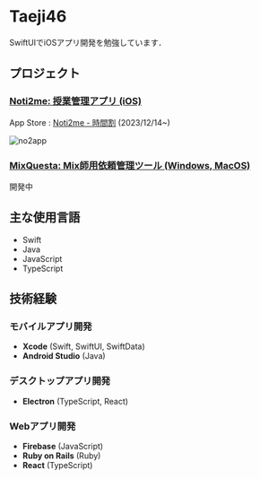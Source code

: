 # Taeji46
SwiftUIでiOSアプリ開発を勉強しています．
## プロジェクト
### [Noti2me: 授業管理アプリ (iOS)](https://github.com/Taeji46/Timetable-with-SwiftData) 
  App Store : [Noti2me - 時間割](https://apps.apple.com/jp/app/noti2me-%E6%99%82%E9%96%93%E5%89%B2/id6474107092) (2023/12/14~)  
      
  ![no2app](https://github.com/Taeji46/Taeji46/assets/107469797/b791a5f9-1e16-43f3-aca9-5063c89457df)
### [MixQuesta: Mix師用依頼管理ツール (Windows, MacOS)](https://github.com/Taeji46/MixQuesta)  
  開発中
  
## 主な使用言語
- Swift
- Java  
- JavaScript
- TypeScript
## 技術経験
### モバイルアプリ開発
- **Xcode** (Swift, SwiftUI, SwiftData)
- **Android Studio** (Java)

### デスクトップアプリ開発
- **Electron** (TypeScript, React)

### Webアプリ開発
- **Firebase** (JavaScript)
- **Ruby on Rails** (Ruby)
- **React** (TypeScript)


